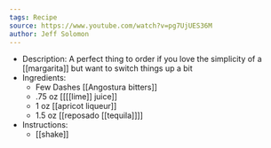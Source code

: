 ```yaml
---
tags: Recipe
source: https://www.youtube.com/watch?v=pg7UjUES36M
author: Jeff Solomon
---
```


- Description:
  A perfect thing to order if you love the simplicity of a [[margarita]] but want to switch things up a bit
- Ingredients:
	- Few Dashes [[Angostura bitters]]
	- .75 oz [[[[lime]] juice]]
	- 1 oz [[apricot liqueur]]
	- 1.5 oz [[reposado [[tequila]]]]
- Instructions:
	- [[shake]]
